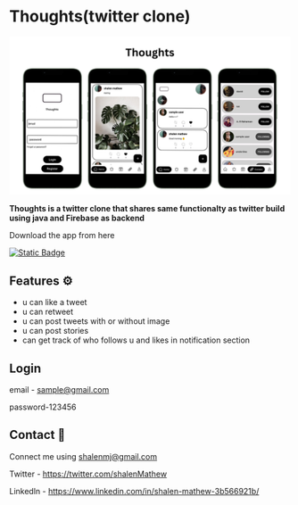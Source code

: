 # Thoughts(twitter clone)

![App Screenshot](https://github.com/shalenMathew/Twitter-Clone-App/blob/master/Pics/banner.png)

**Thoughts is a twitter clone that shares same functionalty as twitter build using java and Firebase as backend**

Download the app from here 

[![Static Badge](https://img.shields.io/badge/Thoughts-APK-red?logo=android)](https://github.com/shalenMathew/Twitter-Clone-App/releases/tag/v1.0)


## Features ⚙️
- u can like a tweet
- u can retweet
- u can post tweets with or without image
- u can post stories
- can get track of who follows u and likes in notification section

## Login
email - sample@gmail.com

password-123456

## Contact 📧
Connect me using shalenmj@gmail.com

Twitter - https://twitter.com/shalenMathew

Linkedln - https://www.linkedin.com/in/shalen-mathew-3b566921b/






